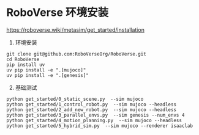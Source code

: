 # RoboVerse 环境安装

https://roboverse.wiki/metasim/get_started/installation

1. 环境安装

```shell
git clone git@github.com:RoboVerseOrg/RoboVerse.git
cd RoboVerse
pip install uv
uv pip install -e ".[mujoco]"
uv pip install -e ".[genesis]"
```

2. 基础测试

```shell
python get_started/0_static_scene.py  --sim mujoco
python get_started/1_control_robot.py  --sim mujoco --headless
python get_started/2_add_new_robot.py  --sim mujoco --headless
python get_started/3_parallel_envs.py  --sim genesis --num_envs 4
python get_started/4_motion_planning.py  --sim mujoco --headless
python get_started/5_hybrid_sim.py  --sim mujoco --renderer isaaclab
```

